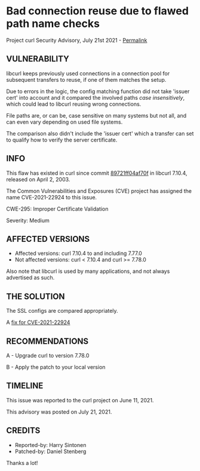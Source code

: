 Bad connection reuse due to flawed path name checks
===================================================

Project curl Security Advisory, July 21st 2021 -
[Permalink](https://curl.se/docs/CVE-2021-22924.html)

VULNERABILITY
-------------

libcurl keeps previously used connections in a connection pool for subsequent
transfers to reuse, if one of them matches the setup.

Due to errors in the logic, the config matching function did not take 'issuer
cert' into account and it compared the involved paths *case insensitively*,
which could lead to libcurl reusing wrong connections.

File paths are, or can be, case sensitive on many systems but not all, and can
even vary depending on used file systems.

The comparison also didn't include the 'issuer cert' which a transfer can set
to qualify how to verify the server certificate.

INFO
----
This flaw has existed in curl since commit
[89721ff04af70f](https://github.com/curl/curl/commit/89721ff04af70f) in
libcurl 7.10.4, released on April 2, 2003.

The Common Vulnerabilities and Exposures (CVE) project has assigned the name
CVE-2021-22924 to this issue.

CWE-295: Improper Certificate Validation

Severity: Medium

AFFECTED VERSIONS
-----------------

- Affected versions: curl 7.10.4 to and including 7.77.0
- Not affected versions: curl < 7.10.4 and curl >= 7.78.0

Also note that libcurl is used by many applications, and not always advertised
as such.

THE SOLUTION
------------

The SSL configs are compared appropriately.

A [fix for CVE-2021-22924](https://github.com/curl/curl/commit/5ea3145850ebff1dc2b13d17440300a01ca38161)

RECOMMENDATIONS
--------------

 A - Upgrade curl to version 7.78.0

 B - Apply the patch to your local version

TIMELINE
--------

This issue was reported to the curl project on June 11, 2021.

This advisory was posted on July 21, 2021.

CREDITS
-------

- Reported-by: Harry Sintonen
- Patched-by: Daniel Stenberg

Thanks a lot!
